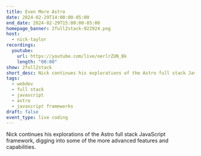 ```yaml
---
title: Even More Astro
date: 2024-02-29T14:00:00-05:00
end_date: 2024-02-29T15:00:00-05:00
homepage_banner: 2full2stack-022924.png
host:
  - nick-taylor
recordings:
  youtube:
    url: https://youtube.com/live/oerlrZUN_Bk
    length: "00:00"
show: 2full2stack
short_desc: Nick continues his explorations of the Astro full stack JavaScript framework, digging into some of the more advanced features and capabilities.
tags:
  - webdev
  - full stack
  - javascript
  - astro
  - javascript frameworks
draft: false
event_type: live coding
---
```


Nick continues his explorations of the Astro full stack JavaScript framework, digging into some of the more advanced features and capabilities.

